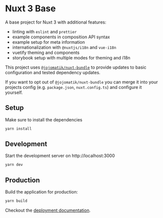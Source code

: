 # Nuxt 3 Base

A base project for Nuxt 3 with additional features:
- linting with `eslint` and `prettier`
- example components in composition API syntax
- example setup for meta information
- internationalization with `@nuxtjs/i18n` and `vue-i18n`
- vuetify theming and components
- storybook setup with multiple modes for theming and i18n

This project uses [`@jojomatik/nuxt-bundle`](https://github.com/jojomatik/nuxt-bundle) to provide updates to basic configuration and tested dependency updates. 

If you want to opt out of `@jojomatik/nuxt-bundle` you can merge it into your projects config (e.g. `package.json`, `nuxt.config.ts`) and configure it yourself.

## Setup

Make sure to install the dependencies

```bash
yarn install
```

## Development

Start the development server on http://localhost:3000

```bash
yarn dev
```

## Production

Build the application for production:

```bash
yarn build
```

Checkout the [deployment documentation](https://v3.nuxtjs.org/docs/deployment).
